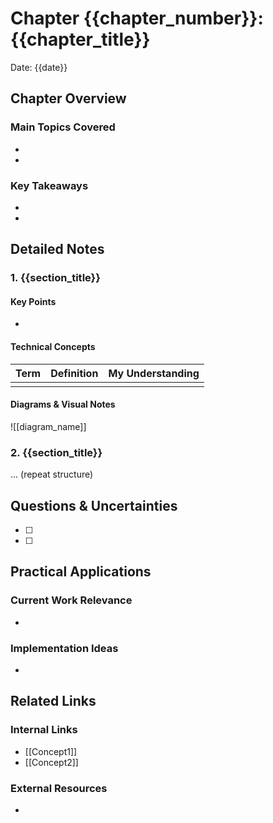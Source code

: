 # Chapter {{chapter_number}}: {{chapter_title}}
Date: {{date}}

## Chapter Overview
### Main Topics Covered
- 
- 

### Key Takeaways
- 
- 

## Detailed Notes
### 1. {{section_title}}
#### Key Points
- 

#### Technical Concepts
| Term | Definition | My Understanding |
|------|------------|------------------|
|      |            |                  |

#### Diagrams & Visual Notes
![[diagram_name]]

### 2. {{section_title}}
... (repeat structure)

## Questions & Uncertainties
- [ ] 
- [ ] 

## Practical Applications
### Current Work Relevance
- 

### Implementation Ideas
- 

## Related Links
### Internal Links
- [[Concept1]]
- [[Concept2]]

### External Resources
-